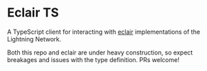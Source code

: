 # Eclair TS

A TypeScript client for interacting with [eclair](https://github.com/ACINQ/eclair) implementations of the Lightning Network.

Both this repo and eclair are under heavy construction, so expect breakages and issues with the type definition. PRs welcome!
